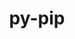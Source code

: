 ---
title: "py-pip"
layout: cache
categories: [package, develop-2023-08-20]
meta: {"versions": ["23.0", "23.1.2"], "compilers": ["apple-clang@=14.0.0", "gcc@=11.1.0", "gcc@=11.3.0", "gcc@=12.1.0", "gcc@=7.3.1", "gcc@=7.5.0", "oneapi@=2023.2.0"], "oss": ["amzn2", "ubuntu18.04", "ubuntu20.04", "ubuntu22.04", "ventura"], "platforms": ["darwin", "linux"], "targets": ["aarch64", "neoverse_n1", "ppc64le", "x86_64", "x86_64_v3"], "stacks": ["aws-isc", "aws-isc-aarch64", "build_systems", "data-vis-sdk", "e4s", "e4s-oneapi", "e4s-power", "gpu-tests", "ml-darwin-aarch64-mps", "ml-linux-x86_64-cpu", "ml-linux-x86_64-cuda", "ml-linux-x86_64-rocm", "radiuss", "root", "tutorial"], "num_specs": 27, "num_specs_by_stack": {"ml-darwin-aarch64-mps": 2, "root": 27, "aws-isc-aarch64": 2, "aws-isc": 1, "radiuss": 4, "build_systems": 1, "e4s-power": 5, "e4s": 5, "e4s-oneapi": 2, "gpu-tests": 1, "data-vis-sdk": 1, "ml-linux-x86_64-cuda": 4, "ml-linux-x86_64-rocm": 4, "ml-linux-x86_64-cpu": 4, "tutorial": 2}}
spec_details: [{"hash": "xmaqjuiwmyo3f3yyxl5y2tduvvwcbah2", "compiler": "apple-clang@=14.0.0", "versions": ["23.1.2"], "os": "ventura", "platform": "darwin", "target": "aarch64", "variants": ["build_system=generic"], "stacks": ["ml-darwin-aarch64-mps", "root"], "size": "-", "tarball": "https://binaries.spack.io/releases/develop-2023-08-20/build_cache/darwin-ventura-aarch64/apple-clang-14.0.0/py-pip-23.1.2/darwin-ventura-aarch64-apple-clang-14.0.0-py-pip-23.1.2-xmaqjuiwmyo3f3yyxl5y2tduvvwcbah2.spack"}, {"hash": "6pankqjnid2ka4t3zhpli5oggvzydtbr", "compiler": "apple-clang@=14.0.0", "versions": ["23.0"], "os": "ventura", "platform": "darwin", "target": "aarch64", "variants": ["build_system=generic"], "stacks": ["ml-darwin-aarch64-mps", "root"], "size": "-", "tarball": "https://binaries.spack.io/releases/develop-2023-08-20/build_cache/darwin-ventura-aarch64/apple-clang-14.0.0/py-pip-23.0/darwin-ventura-aarch64-apple-clang-14.0.0-py-pip-23.0-6pankqjnid2ka4t3zhpli5oggvzydtbr.spack"}, {"hash": "gag7uod5hhadivibvbrkpfcdnj2mtzab", "compiler": "gcc@=7.3.1", "versions": ["23.1.2"], "os": "amzn2", "platform": "linux", "target": "aarch64", "variants": ["build_system=generic"], "stacks": ["aws-isc-aarch64", "root"], "size": "-", "tarball": "https://binaries.spack.io/releases/develop-2023-08-20/build_cache/linux-amzn2-aarch64/gcc-7.3.1/py-pip-23.1.2/linux-amzn2-aarch64-gcc-7.3.1-py-pip-23.1.2-gag7uod5hhadivibvbrkpfcdnj2mtzab.spack"}, {"hash": "gefjeqiitecdty7wbjibzqesx73cyubc", "compiler": "gcc@=7.3.1", "versions": ["23.1.2"], "os": "amzn2", "platform": "linux", "target": "neoverse_n1", "variants": ["build_system=generic"], "stacks": ["aws-isc-aarch64", "root"], "size": "-", "tarball": "https://binaries.spack.io/releases/develop-2023-08-20/build_cache/linux-amzn2-neoverse_n1/gcc-7.3.1/py-pip-23.1.2/linux-amzn2-neoverse_n1-gcc-7.3.1-py-pip-23.1.2-gefjeqiitecdty7wbjibzqesx73cyubc.spack"}, {"hash": "2wagb5hkj6bixif6dovt7wywi5e6ttrl", "compiler": "gcc@=7.3.1", "versions": ["23.1.2"], "os": "amzn2", "platform": "linux", "target": "x86_64_v3", "variants": ["build_system=generic"], "stacks": ["aws-isc", "root"], "size": "-", "tarball": "https://binaries.spack.io/releases/develop-2023-08-20/build_cache/linux-amzn2-x86_64_v3/gcc-7.3.1/py-pip-23.1.2/linux-amzn2-x86_64_v3-gcc-7.3.1-py-pip-23.1.2-2wagb5hkj6bixif6dovt7wywi5e6ttrl.spack"}, {"hash": "kkdhu6x2ytgxjjmcopr2ffoyqfvua6iy", "compiler": "gcc@=7.5.0", "versions": ["23.0"], "os": "ubuntu18.04", "platform": "linux", "target": "x86_64_v3", "variants": ["build_system=generic"], "stacks": ["radiuss", "root"], "size": "-", "tarball": "https://binaries.spack.io/releases/develop-2023-08-20/build_cache/linux-ubuntu18.04-x86_64_v3/gcc-7.5.0/py-pip-23.0/linux-ubuntu18.04-x86_64_v3-gcc-7.5.0-py-pip-23.0-kkdhu6x2ytgxjjmcopr2ffoyqfvua6iy.spack"}, {"hash": "te6caumx4qiae35zx7rltgahcveeyoc5", "compiler": "gcc@=7.5.0", "versions": ["23.1.2"], "os": "ubuntu18.04", "platform": "linux", "target": "x86_64_v3", "variants": ["build_system=generic"], "stacks": ["build_systems", "radiuss", "root"], "size": "-", "tarball": "https://binaries.spack.io/releases/develop-2023-08-20/build_cache/linux-ubuntu18.04-x86_64_v3/gcc-7.5.0/py-pip-23.1.2/linux-ubuntu18.04-x86_64_v3-gcc-7.5.0-py-pip-23.1.2-te6caumx4qiae35zx7rltgahcveeyoc5.spack"}, {"hash": "qcdx6txeupski6fjtqm6hkouornljntj", "compiler": "gcc@=7.5.0", "versions": ["23.1.2"], "os": "ubuntu18.04", "platform": "linux", "target": "x86_64_v3", "variants": ["build_system=generic"], "stacks": ["radiuss", "root"], "size": "-", "tarball": "https://binaries.spack.io/releases/develop-2023-08-20/build_cache/linux-ubuntu18.04-x86_64_v3/gcc-7.5.0/py-pip-23.1.2/linux-ubuntu18.04-x86_64_v3-gcc-7.5.0-py-pip-23.1.2-qcdx6txeupski6fjtqm6hkouornljntj.spack"}, {"hash": "zb4wzxhu6ymvhc6hvfaypnozv65xt6nr", "compiler": "gcc@=7.5.0", "versions": ["23.1.2"], "os": "ubuntu18.04", "platform": "linux", "target": "x86_64_v3", "variants": ["build_system=generic"], "stacks": ["radiuss", "root"], "size": "-", "tarball": "https://binaries.spack.io/releases/develop-2023-08-20/build_cache/linux-ubuntu18.04-x86_64_v3/gcc-7.5.0/py-pip-23.1.2/linux-ubuntu18.04-x86_64_v3-gcc-7.5.0-py-pip-23.1.2-zb4wzxhu6ymvhc6hvfaypnozv65xt6nr.spack"}, {"hash": "xsl2guzqtdren2gcihxkbhtx27rpk4zb", "compiler": "gcc@=11.1.0", "versions": ["23.1.2"], "os": "ubuntu20.04", "platform": "linux", "target": "ppc64le", "variants": ["build_system=generic"], "stacks": ["e4s-power", "root"], "size": "-", "tarball": "https://binaries.spack.io/releases/develop-2023-08-20/build_cache/linux-ubuntu20.04-ppc64le/gcc-11.1.0/py-pip-23.1.2/linux-ubuntu20.04-ppc64le-gcc-11.1.0-py-pip-23.1.2-xsl2guzqtdren2gcihxkbhtx27rpk4zb.spack"}, {"hash": "32p5v5q3ecxdar4yiy5neyn2zxoli7k2", "compiler": "gcc@=11.1.0", "versions": ["23.1.2"], "os": "ubuntu20.04", "platform": "linux", "target": "ppc64le", "variants": ["build_system=generic"], "stacks": ["e4s-power", "root"], "size": "-", "tarball": "https://binaries.spack.io/releases/develop-2023-08-20/build_cache/linux-ubuntu20.04-ppc64le/gcc-11.1.0/py-pip-23.1.2/linux-ubuntu20.04-ppc64le-gcc-11.1.0-py-pip-23.1.2-32p5v5q3ecxdar4yiy5neyn2zxoli7k2.spack"}, {"hash": "bssq7pbz3iwpljaqqb75e3wpba4gxypp", "compiler": "gcc@=11.1.0", "versions": ["23.1.2"], "os": "ubuntu20.04", "platform": "linux", "target": "ppc64le", "variants": ["build_system=generic"], "stacks": ["e4s-power", "root"], "size": "-", "tarball": "https://binaries.spack.io/releases/develop-2023-08-20/build_cache/linux-ubuntu20.04-ppc64le/gcc-11.1.0/py-pip-23.1.2/linux-ubuntu20.04-ppc64le-gcc-11.1.0-py-pip-23.1.2-bssq7pbz3iwpljaqqb75e3wpba4gxypp.spack"}, {"hash": "w4n5myc7ensr22t2y5f7vzoro76du6id", "compiler": "gcc@=11.1.0", "versions": ["23.0"], "os": "ubuntu20.04", "platform": "linux", "target": "ppc64le", "variants": ["build_system=generic"], "stacks": ["e4s-power", "root"], "size": "-", "tarball": "https://binaries.spack.io/releases/develop-2023-08-20/build_cache/linux-ubuntu20.04-ppc64le/gcc-11.1.0/py-pip-23.0/linux-ubuntu20.04-ppc64le-gcc-11.1.0-py-pip-23.0-w4n5myc7ensr22t2y5f7vzoro76du6id.spack"}, {"hash": "qab5atc2y5bla3p5ftzocb5biymzswsl", "compiler": "gcc@=11.1.0", "versions": ["23.0"], "os": "ubuntu20.04", "platform": "linux", "target": "ppc64le", "variants": ["build_system=generic"], "stacks": ["e4s-power", "root"], "size": "-", "tarball": "https://binaries.spack.io/releases/develop-2023-08-20/build_cache/linux-ubuntu20.04-ppc64le/gcc-11.1.0/py-pip-23.0/linux-ubuntu20.04-ppc64le-gcc-11.1.0-py-pip-23.0-qab5atc2y5bla3p5ftzocb5biymzswsl.spack"}, {"hash": "5qutlhh6i4byyq2uai44y4ajyf3a4ifi", "compiler": "gcc@=11.1.0", "versions": ["23.1.2"], "os": "ubuntu20.04", "platform": "linux", "target": "x86_64_v3", "variants": ["build_system=generic"], "stacks": ["e4s", "root"], "size": "-", "tarball": "https://binaries.spack.io/releases/develop-2023-08-20/build_cache/linux-ubuntu20.04-x86_64_v3/gcc-11.1.0/py-pip-23.1.2/linux-ubuntu20.04-x86_64_v3-gcc-11.1.0-py-pip-23.1.2-5qutlhh6i4byyq2uai44y4ajyf3a4ifi.spack"}, {"hash": "qcdmx3fquwcowd325c5yjac5onjalbzk", "compiler": "gcc@=11.1.0", "versions": ["23.1.2"], "os": "ubuntu20.04", "platform": "linux", "target": "x86_64_v3", "variants": ["build_system=generic"], "stacks": ["e4s", "root"], "size": "-", "tarball": "https://binaries.spack.io/releases/develop-2023-08-20/build_cache/linux-ubuntu20.04-x86_64_v3/gcc-11.1.0/py-pip-23.1.2/linux-ubuntu20.04-x86_64_v3-gcc-11.1.0-py-pip-23.1.2-qcdmx3fquwcowd325c5yjac5onjalbzk.spack"}, {"hash": "gog3lpovsraqglweamzvz3pzq6swzvnz", "compiler": "oneapi@=2023.2.0", "versions": ["23.1.2"], "os": "ubuntu20.04", "platform": "linux", "target": "x86_64", "variants": ["build_system=generic"], "stacks": ["e4s-oneapi", "root"], "size": "-", "tarball": "https://binaries.spack.io/releases/develop-2023-08-20/build_cache/linux-ubuntu20.04-x86_64/oneapi-2023.2.0/py-pip-23.1.2/linux-ubuntu20.04-x86_64-oneapi-2023.2.0-py-pip-23.1.2-gog3lpovsraqglweamzvz3pzq6swzvnz.spack"}, {"hash": "lqzohze3zl7ltxglvodlcpyr3f7l5xao", "compiler": "oneapi@=2023.2.0", "versions": ["23.0"], "os": "ubuntu20.04", "platform": "linux", "target": "x86_64", "variants": ["build_system=generic"], "stacks": ["e4s-oneapi", "root"], "size": "-", "tarball": "https://binaries.spack.io/releases/develop-2023-08-20/build_cache/linux-ubuntu20.04-x86_64/oneapi-2023.2.0/py-pip-23.0/linux-ubuntu20.04-x86_64-oneapi-2023.2.0-py-pip-23.0-lqzohze3zl7ltxglvodlcpyr3f7l5xao.spack"}, {"hash": "brznqm3x2t3hxgj4n7sbhdms2l3w3yrr", "compiler": "gcc@=11.1.0", "versions": ["23.1.2"], "os": "ubuntu20.04", "platform": "linux", "target": "x86_64_v3", "variants": ["build_system=generic"], "stacks": ["e4s", "gpu-tests", "root"], "size": "-", "tarball": "https://binaries.spack.io/releases/develop-2023-08-20/build_cache/linux-ubuntu20.04-x86_64_v3/gcc-11.1.0/py-pip-23.1.2/linux-ubuntu20.04-x86_64_v3-gcc-11.1.0-py-pip-23.1.2-brznqm3x2t3hxgj4n7sbhdms2l3w3yrr.spack"}, {"hash": "vqu33hm3l3qeel36vxjtmijrobrjxdoe", "compiler": "gcc@=11.1.0", "versions": ["23.1.2"], "os": "ubuntu20.04", "platform": "linux", "target": "x86_64_v3", "variants": ["build_system=generic"], "stacks": ["data-vis-sdk", "root"], "size": "-", "tarball": "https://binaries.spack.io/releases/develop-2023-08-20/build_cache/linux-ubuntu20.04-x86_64_v3/gcc-11.1.0/py-pip-23.1.2/linux-ubuntu20.04-x86_64_v3-gcc-11.1.0-py-pip-23.1.2-vqu33hm3l3qeel36vxjtmijrobrjxdoe.spack"}, {"hash": "litfv7i4ctlcrfiunsil76drsd43xq4q", "compiler": "gcc@=11.1.0", "versions": ["23.0"], "os": "ubuntu20.04", "platform": "linux", "target": "x86_64_v3", "variants": ["build_system=generic"], "stacks": ["e4s", "root"], "size": "-", "tarball": "https://binaries.spack.io/releases/develop-2023-08-20/build_cache/linux-ubuntu20.04-x86_64_v3/gcc-11.1.0/py-pip-23.0/linux-ubuntu20.04-x86_64_v3-gcc-11.1.0-py-pip-23.0-litfv7i4ctlcrfiunsil76drsd43xq4q.spack"}, {"hash": "ukazttljfasocupwun64t5532djo3srv", "compiler": "gcc@=11.1.0", "versions": ["23.0"], "os": "ubuntu20.04", "platform": "linux", "target": "x86_64_v3", "variants": ["build_system=generic"], "stacks": ["e4s", "root"], "size": "-", "tarball": "https://binaries.spack.io/releases/develop-2023-08-20/build_cache/linux-ubuntu20.04-x86_64_v3/gcc-11.1.0/py-pip-23.0/linux-ubuntu20.04-x86_64_v3-gcc-11.1.0-py-pip-23.0-ukazttljfasocupwun64t5532djo3srv.spack"}, {"hash": "3me5qz75zxskjsinmvgabyazrnuc6tge", "compiler": "gcc@=11.3.0", "versions": ["23.0"], "os": "ubuntu22.04", "platform": "linux", "target": "x86_64_v3", "variants": ["build_system=generic"], "stacks": ["ml-linux-x86_64-cuda", "ml-linux-x86_64-rocm", "ml-linux-x86_64-cpu", "root"], "size": "-", "tarball": "https://binaries.spack.io/releases/develop-2023-08-20/build_cache/linux-ubuntu22.04-x86_64_v3/gcc-11.3.0/py-pip-23.0/linux-ubuntu22.04-x86_64_v3-gcc-11.3.0-py-pip-23.0-3me5qz75zxskjsinmvgabyazrnuc6tge.spack"}, {"hash": "zzdnise3g4ey2hrfvs3bktmceqfmjzhl", "compiler": "gcc@=11.3.0", "versions": ["23.1.2"], "os": "ubuntu22.04", "platform": "linux", "target": "x86_64_v3", "variants": ["build_system=generic"], "stacks": ["ml-linux-x86_64-cuda", "root", "ml-linux-x86_64-cpu", "ml-linux-x86_64-rocm", "tutorial"], "size": "-", "tarball": "https://binaries.spack.io/releases/develop-2023-08-20/build_cache/linux-ubuntu22.04-x86_64_v3/gcc-11.3.0/py-pip-23.1.2/linux-ubuntu22.04-x86_64_v3-gcc-11.3.0-py-pip-23.1.2-zzdnise3g4ey2hrfvs3bktmceqfmjzhl.spack"}, {"hash": "ctovkwbr6smjqtuf42pnplpqlkftrezj", "compiler": "gcc@=11.3.0", "versions": ["23.1.2"], "os": "ubuntu22.04", "platform": "linux", "target": "x86_64_v3", "variants": ["build_system=generic"], "stacks": ["ml-linux-x86_64-cuda", "ml-linux-x86_64-rocm", "ml-linux-x86_64-cpu", "root"], "size": "-", "tarball": "https://binaries.spack.io/releases/develop-2023-08-20/build_cache/linux-ubuntu22.04-x86_64_v3/gcc-11.3.0/py-pip-23.1.2/linux-ubuntu22.04-x86_64_v3-gcc-11.3.0-py-pip-23.1.2-ctovkwbr6smjqtuf42pnplpqlkftrezj.spack"}, {"hash": "6xxg7kh2ifjzmo6snr4vwndmcd2jj74p", "compiler": "gcc@=11.3.0", "versions": ["23.0"], "os": "ubuntu22.04", "platform": "linux", "target": "x86_64_v3", "variants": ["build_system=generic"], "stacks": ["ml-linux-x86_64-cuda", "ml-linux-x86_64-rocm", "ml-linux-x86_64-cpu", "root"], "size": "-", "tarball": "https://binaries.spack.io/releases/develop-2023-08-20/build_cache/linux-ubuntu22.04-x86_64_v3/gcc-11.3.0/py-pip-23.0/linux-ubuntu22.04-x86_64_v3-gcc-11.3.0-py-pip-23.0-6xxg7kh2ifjzmo6snr4vwndmcd2jj74p.spack"}, {"hash": "bjpoh45s63cvsa5eh5he6qhd35lqjmdn", "compiler": "gcc@=12.1.0", "versions": ["23.1.2"], "os": "ubuntu22.04", "platform": "linux", "target": "x86_64_v3", "variants": ["build_system=generic"], "stacks": ["tutorial", "root"], "size": "-", "tarball": "https://binaries.spack.io/releases/develop-2023-08-20/build_cache/linux-ubuntu22.04-x86_64_v3/gcc-12.1.0/py-pip-23.1.2/linux-ubuntu22.04-x86_64_v3-gcc-12.1.0-py-pip-23.1.2-bjpoh45s63cvsa5eh5he6qhd35lqjmdn.spack"}]
---